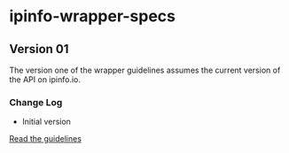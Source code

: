 # ipinfo-wrapper-specs
## Version 01

The version one of the wrapper guidelines assumes the current version of the API on ipinfo.io.

### Change Log
- Initial version

[Read the guidelines](GUIDELINES.md)